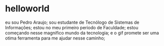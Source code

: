 # helloworld
eu sou Pedro Araujo;
sou estudante de Tecnólogo de Sistemas de Informações;
estou no meu primeiro periodo de Faculdade;
estou começando nesse magnifico mundo da tecnologia;
e o gif promete ser uma otima ferramenta para me ajudar nesse caminho;
